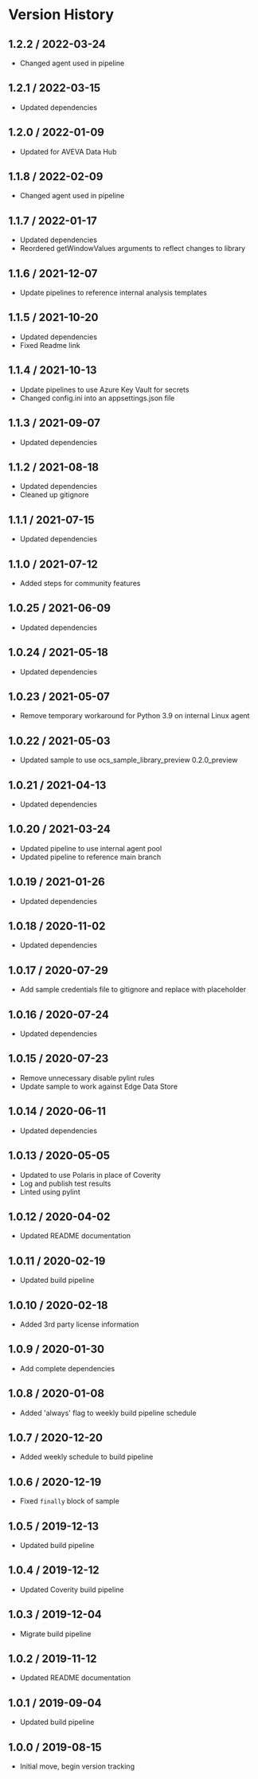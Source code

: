 # Version History

## 1.2.2 / 2022-03-24

- Changed agent used in pipeline

## 1.2.1 / 2022-03-15

- Updated dependencies

## 1.2.0 / 2022-01-09

- Updated for AVEVA Data Hub

## 1.1.8 / 2022-02-09

- Changed agent used in pipeline

## 1.1.7 / 2022-01-17

- Updated dependencies
- Reordered getWindowValues arguments to reflect changes to library

## 1.1.6 / 2021-12-07

- Update pipelines to reference internal analysis templates

## 1.1.5 / 2021-10-20

- Updated dependencies
- Fixed Readme link

## 1.1.4 / 2021-10-13

- Update pipelines to use Azure Key Vault for secrets
- Changed config.ini into an appsettings.json file

## 1.1.3 / 2021-09-07

- Updated dependencies

## 1.1.2 / 2021-08-18

- Updated dependencies
- Cleaned up gitignore

## 1.1.1 / 2021-07-15

- Updated dependencies

## 1.1.0 / 2021-07-12

- Added steps for community features

## 1.0.25 / 2021-06-09

- Updated dependencies

## 1.0.24 / 2021-05-18

- Updated dependencies

## 1.0.23 / 2021-05-07

- Remove temporary workaround for Python 3.9 on internal Linux agent

## 1.0.22 / 2021-05-03

- Updated sample to use ocs_sample_library_preview 0.2.0_preview

## 1.0.21 / 2021-04-13

- Updated dependencies

## 1.0.20 / 2021-03-24

- Updated pipeline to use internal agent pool
- Updated pipeline to reference main branch

## 1.0.19 / 2021-01-26

- Updated dependencies

## 1.0.18 / 2020-11-02

- Updated dependencies

## 1.0.17 / 2020-07-29

- Add sample credentials file to gitignore and replace with placeholder

## 1.0.16 / 2020-07-24

- Updated dependencies

## 1.0.15 / 2020-07-23

- Remove unnecessary disable pylint rules
- Update sample to work against Edge Data Store

## 1.0.14 / 2020-06-11

- Updated dependencies

## 1.0.13 / 2020-05-05

- Updated to use Polaris in place of Coverity
- Log and publish test results
- Linted using pylint

## 1.0.12 / 2020-04-02

- Updated README documentation

## 1.0.11 / 2020-02-19

- Updated build pipeline

## 1.0.10 / 2020-02-18

- Added 3rd party license information

## 1.0.9 / 2020-01-30

- Add complete dependencies

## 1.0.8 / 2020-01-08

- Added 'always' flag to weekly build pipeline schedule

## 1.0.7 / 2020-12-20

- Added weekly schedule to build pipeline

## 1.0.6 / 2020-12-19

- Fixed `finally` block of sample

## 1.0.5 / 2019-12-13

- Updated build pipeline

## 1.0.4 / 2019-12-12

- Updated Coverity build pipeline

## 1.0.3 / 2019-12-04

- Migrate build pipeline

## 1.0.2 / 2019-11-12

- Updated README documentation

## 1.0.1 / 2019-09-04

- Updated build pipeline

## 1.0.0 / 2019-08-15

- Initial move, begin version tracking
